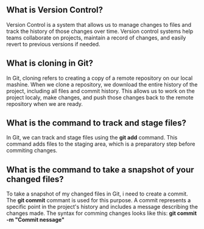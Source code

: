 ## What is Version Control?

Version Control is a system that allows us to manage changes to files and track 
the history of those changes over time. Version control systems help teams collaborate 
on projects, maintain a record of changes, and easily revert to previous versions if needed.

## What is cloning in Git?

In Git, cloning refers to creating a copy of a remote repository on our local mashine. 
When we clone a repository, we download the entire history of the project, including all 
files and commit history. This allows us to work on the project localy, make changes, 
and push those changes back to the remote repository when we are ready.

## What is the command to track and stage files?

In Git, we can track and stage files using the **git add** command. This command adds 
files to the staging area, which is a preparatory step before commiting changes. 

## What is the command to take a snapshot of your changed files?

To take a snapshot of my changed files in Git, i need to create a commit. The **git commit** 
commant is used for this purpose. A commit represents a specific point in the project's 
history and includes a message describing the changes made.
The syntax for comming changes looks like this:
**git commit -m "Commit nessage"**

